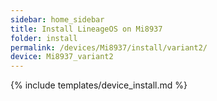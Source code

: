 ```yaml
---
sidebar: home_sidebar
title: Install LineageOS on Mi8937
folder: install
permalink: /devices/Mi8937/install/variant2/
device: Mi8937_variant2
---
```

{% include templates/device_install.md %}
